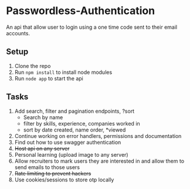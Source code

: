 # Passwordless-Authentication

An api that allow user to login using a one time code sent to their email accounts.

## Setup

1. Clone the repo
2. Run `npm install` to install node modules
3. Run `node app` to start the api

## Tasks

1. Add search, filter and pagination endpoints, ?sort
    - Search by name
    - filter by skills, experience, companies worked in
    - sort by date created, name order, *viewed
2. Continue working on error handlers, permissions and documentation
3. Find out how to use swagger authentication
4. ~~Host api on any server~~
5. Personal learning (upload image to any server)
6. Allow recruiters to mark users they are interested in and allow them to send emails to those users
7. ~~Rate limiting to prevent hackers~~
8. Use cookies/sessions to store otp locally
